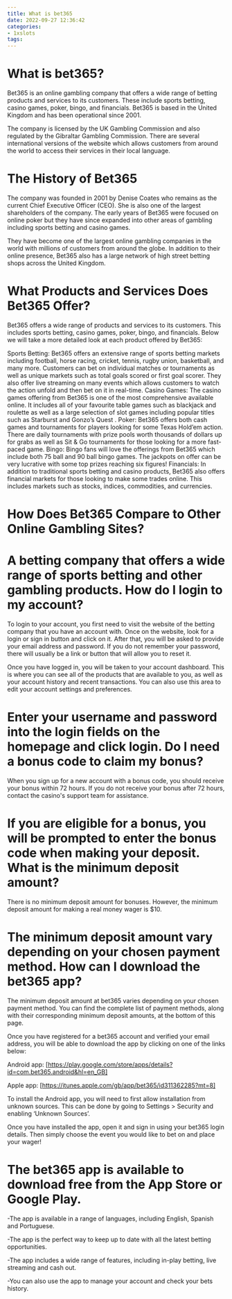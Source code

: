 ```yaml
---
title: What is bet365
date: 2022-09-27 12:36:42
categories:
- 1xslots
tags:
---
```



#  What is bet365?

Bet365 is an online gambling company that offers a wide range of betting products and services to its customers. These include sports betting, casino games, poker, bingo, and financials. Bet365 is based in the United Kingdom and has been operational since 2001.

The company is licensed by the UK Gambling Commission and also regulated by the Gibraltar Gambling Commission. There are several international versions of the website which allows customers from around the world to access their services in their local language.

# The History of Bet365

The company was founded in 2001 by Denise Coates who remains as the current Chief Executive Officer (CEO). She is also one of the largest shareholders of the company. The early years of Bet365 were focused on online poker but they have since expanded into other areas of gambling including sports betting and casino games.

They have become one of the largest online gambling companies in the world with millions of customers from around the globe. In addition to their online presence, Bet365 also has a large network of high street betting shops across the United Kingdom.

# What Products and Services Does Bet365 Offer?

Bet365 offers a wide range of products and services to its customers. This includes sports betting, casino games, poker, bingo, and financials. Below we will take a more detailed look at each product offered by Bet365:

Sports Betting: Bet365 offers an extensive range of sports betting markets including football, horse racing, cricket, tennis, rugby union, basketball, and many more. Customers can bet on individual matches or tournaments as well as unique markets such as total goals scored or first goal scorer. They also offer live streaming on many events which allows customers to watch the action unfold and then bet on it in real-time. Casino Games: The casino games offering from Bet365 is one of the most comprehensive available online. It includes all of your favourite table games such as blackjack and roulette as well as a large selection of slot games including popular titles such as Starburst and Gonzo’s Quest . Poker: Bet365 offers both cash games and tournaments for players looking for some Texas Hold’em action. There are daily tournaments with prize pools worth thousands of dollars up for grabs as well as Sit & Go tournaments for those looking for a more fast-paced game. Bingo: Bingo fans will love the offerings from Bet365 which include both 75 ball and 90 ball bingo games. The jackpots on offer can be very lucrative with some top prizes reaching six figures! Financials: In addition to traditional sports betting and casino products, Bet365 also offers financial markets for those looking to make some trades online. This includes markets such as stocks, indices, commodities, and currencies.

# How Does Bet365 Compare to Other Online Gambling Sites?




























# A betting company that offers a wide range of sports betting and other gambling products. How do I login to my account?

To login to your account, you first need to visit the website of the betting company that you have an account with. Once on the website, look for a login or sign in button and click on it. After that, you will be asked to provide your email address and password. If you do not remember your password, there will usually be a link or button that will allow you to reset it.

Once you have logged in, you will be taken to your account dashboard. This is where you can see all of the products that are available to you, as well as your account history and recent transactions. You can also use this area to edit your account settings and preferences.

# Enter your username and password into the login fields on the homepage and click login. Do I need a bonus code to claim my bonus?

When you sign up for a new account with a bonus code, you should receive your bonus within 72 hours. If you do not receive your bonus after 72 hours, contact the casino's support team for assistance.

# If you are eligible for a bonus, you will be prompted to enter the bonus code when making your deposit. What is the minimum deposit amount?

There is no minimum deposit amount for bonuses. However, the minimum deposit amount for making a real money wager is $10.

# The minimum deposit amount vary depending on your chosen payment method. How can I download the bet365 app?

The minimum deposit amount at bet365 varies depending on your chosen payment method. You can find the complete list of payment methods, along with their corresponding minimum deposit amounts, at the bottom of this page. 

Once you have registered for a bet365 account and verified your email address, you will be able to download the app by clicking on one of the links below:

Android app: [https://play.google.com/store/apps/details?id=com.bet365.android&hl=en_GB]

Apple app: [https://itunes.apple.com/gb/app/bet365/id311362285?mt=8]

To install the Android app, you will need to first allow installation from unknown sources. This can be done by going to Settings > Security and enabling ‘Unknown Sources’.

Once you have installed the app, open it and sign in using your bet365 login details. Then simply choose the event you would like to bet on and place your wager!

# The bet365 app is available to download free from the App Store or Google Play.

-The app is available in a range of languages, including English, Spanish and Portuguese.

-The app is the perfect way to keep up to date with all the latest betting opportunities.

-The app includes a wide range of features, including in-play betting, live streaming and cash out.

-You can also use the app to manage your account and check your bets history.